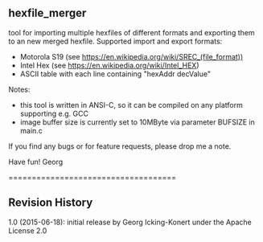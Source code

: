 hexfile_merger
-------------------

tool for importing multiple hexfiles of different formats and exporting them to an new merged hexfile. Supported import and export formats: 
  - Motorola S19 (see https://en.wikipedia.org/wiki/SREC_(file_format))
  - Intel Hex (see https://en.wikipedia.org/wiki/Intel_HEX)
  - ASCII table with each line containing "hexAddr  decValue"

Notes:
  - this tool is written in ANSI-C, so it can be compiled on any platform supporting e.g. GCC
  - image buffer size is currently set to 10MByte via parameter BUFSIZE in main.c

If you find any bugs or for feature requests, please drop me a note.

Have fun!
Georg

====================================

Revision History
----------------

1.0 (2015-06-18): initial release by Georg Icking-Konert under the Apache License 2.0
